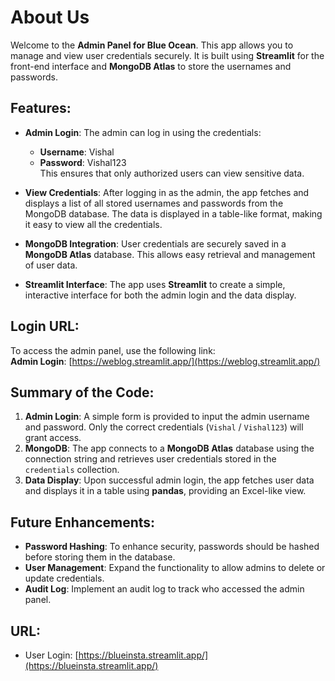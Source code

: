 # About Us

Welcome to the **Admin Panel for Blue Ocean**. This app allows you to manage and view user credentials securely. It is built using **Streamlit** for the front-end interface and **MongoDB Atlas** to store the usernames and passwords.

## Features:
- **Admin Login**: The admin can log in using the credentials:  
  - **Username**: Vishal  
  - **Password**: Vishal123  
  This ensures that only authorized users can view sensitive data.

- **View Credentials**: After logging in as the admin, the app fetches and displays a list of all stored usernames and passwords from the MongoDB database. The data is displayed in a table-like format, making it easy to view all the credentials.

- **MongoDB Integration**: User credentials are securely saved in a **MongoDB Atlas** database. This allows easy retrieval and management of user data.

- **Streamlit Interface**: The app uses **Streamlit** to create a simple, interactive interface for both the admin login and the data display.

## Login URL:
To access the admin panel, use the following link:  
**Admin Login**: [https://weblog.streamlit.app/](https://weblog.streamlit.app/)

## Summary of the Code:
1. **Admin Login**: A simple form is provided to input the admin username and password. Only the correct credentials (`Vishal` / `Vishal123`) will grant access.
2. **MongoDB**: The app connects to a **MongoDB Atlas** database using the connection string and retrieves user credentials stored in the `credentials` collection.
3. **Data Display**: Upon successful admin login, the app fetches user data and displays it in a table using **pandas**, providing an Excel-like view.

## Future Enhancements:
- **Password Hashing**: To enhance security, passwords should be hashed before storing them in the database.
- **User Management**: Expand the functionality to allow admins to delete or update credentials.
- **Audit Log**: Implement an audit log to track who accessed the admin panel.

## URL:
- User Login: [https://blueinsta.streamlit.app/](https://blueinsta.streamlit.app/)
